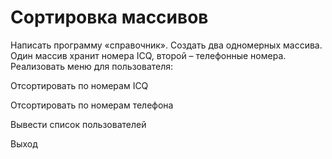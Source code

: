 # Сортировка массивов
Написать программу «справочник». Создать два одномерных массива. Один массив хранит номера ICQ, второй – телефонные номера. Реализовать меню для пользователя:
 
 Отсортировать по номерам ICQ
 
 Отсортировать по номерам телефона
 
 Вывести список пользователей
 
 Выход
